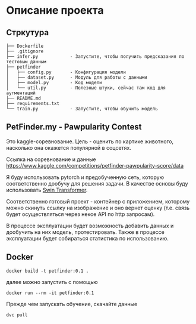 # Описание проекта

## Стркутура

```
├── Dockerfile
├── .gitignore
├── infer.py            - Запустите, чтобы получить предсказания по тестовым данным
├── petfinder
│   ├── config.py       - Конфигурация модели
│   ├── dataset.py      - Модуль для работы с данными
│   ├── model.py        - Код модели
│   └── util.py         - Полезные штуки, сейчас там код для аугментаций
├── README.md
├── requirements.txt
└── train.py            - Запустите, чтобы обучить модель
```

## PetFinder.my - Pawpularity Contest

Это kaggle-соревнование. Цель - оценить по картике животного, насколько она окажется популярной в соцсетях.

Ссылка на соревнование и данные https://www.kaggle.com/competitions/petfinder-pawpularity-score/data

Я буду использовать pytorch и предобученную сеть, которую соответственно дообучу для решения задачи.
В качестве основы буду использовать [Swin Transformer](https://github.com/huggingface/pytorch-image-models/blob/main/timm/models/swin_transformer.py).

Соответственно готовый проект - контейнер с приложением, которому можно скинуть ссылку на изображение и оно вернет оценку (т.е. связь будет осуществляться через некое API по http запросам).

В процессе эксплуатации будет возможность добавить данных и дообучить на них модель, протестировать. Также в процессе эксплуатации будет собираться статистика по использованию.

## Docker

```
docker build -t petfinder:0.1 .
```

далее можно запустить с помощью

```
docker run --rm -it petfinder:0.1
```

Прежде чем запускать обучение, скачайте данные

```
dvc pull
```
